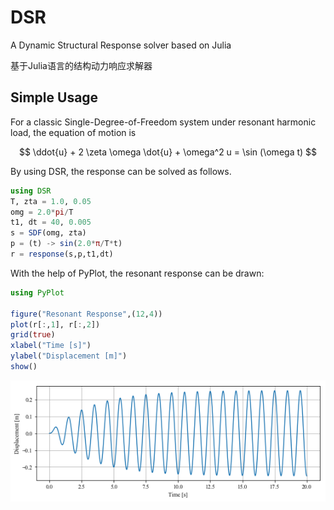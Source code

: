 # DSR
A Dynamic Structural Response solver based on Julia

基于Julia语言的结构动力响应求解器

## Simple Usage

For a classic Single-Degree-of-Freedom system under resonant harmonic load, the equation of motion is

$$ \ddot{u} + 2 \zeta \omega \dot{u} + \omega^2 u = \sin (\omega t) $$

By using DSR, the response can be solved as follows. 

```julia
using DSR
T, zta = 1.0, 0.05
omg = 2.0*pi/T
t1, dt = 40, 0.005
s = SDF(omg, zta)
p = (t) -> sin(2.0*π/T*t)
r = response(s,p,t1,dt)
```

With the help of PyPlot, the resonant response can be drawn:

```julia
using PyPlot

figure("Resonant Response",(12,4))
plot(r[:,1], r[:,2])
grid(true)
xlabel("Time [s]")
ylabel("Displacement [m]")
show()
```

![resonant_response.png](resonant_response.png "Resonant Response")